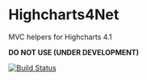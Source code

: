 # Highcharts4Net
MVC helpers for Highcharts 4.1

**DO NOT USE (UNDER DEVELOPMENT)**

[![Build Status](https://travis-ci.org/davcs86/Highcharts4Net.svg)](https://travis-ci.org/davcs86/Highcharts4Net)